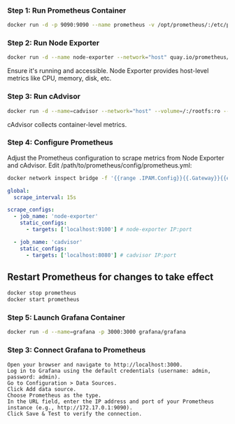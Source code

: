 ### Step 1: Run Prometheus Container

```bash
docker run -d -p 9090:9090 --name prometheus -v /opt/prometheus/:/etc/prometheus prom/prometheus
```

### Step 2: Run Node Exporter
```bash
docker run -d --name node-exporter --network="host" quay.io/prometheus/node-exporter
```
Ensure it's running and accessible. Node Exporter provides host-level metrics like CPU, memory, disk, etc.

### Step 3: Run cAdvisor
```bash
docker run -d --name=cadvisor --network="host" --volume=/:/rootfs:ro --volume=/var/run:/var/run:rw --volume=/sys:/sys:ro --volume=/var/lib/docker/:/var/lib/docker:ro google/cadvisor:latest
```
cAdvisor collects container-level metrics.

### Step 4: Configure Prometheus

Adjust the Prometheus configuration to scrape metrics from Node Exporter and cAdvisor. Edit /path/to/prometheus/config/prometheus.yml:

```bash
docker network inspect bridge -f '{{range .IPAM.Config}}{{.Gateway}}{{end}}'
```

```yaml
global:
  scrape_interval: 15s

scrape_configs:
  - job_name: 'node-exporter'
    static_configs:
      - targets: ['localhost:9100'] # node-exporter IP:port

  - job_name: 'cadvisor'
    static_configs:
      - targets: ['localhost:8080'] # cadvisor IP:port
```

## Restart Prometheus for changes to take effect
```bash
docker stop prometheus 
docker start prometheus 
```
### Step 5: Launch Grafana Container

```bash
docker run -d --name=grafana -p 3000:3000 grafana/grafana
```

### Step 3: Connect Grafana to Prometheus

    Open your browser and navigate to http://localhost:3000.
    Log in to Grafana using the default credentials (username: admin, password: admin).
    Go to Configuration > Data Sources.
    Click Add data source.
    Choose Prometheus as the type.
    In the URL field, enter the IP address and port of your Prometheus instance (e.g., http://172.17.0.1:9090).
    Click Save & Test to verify the connection.

